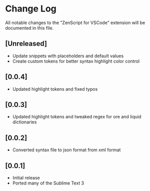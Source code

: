 # Change Log
All notable changes to the "ZenScript for VSCode" extension will be documented in this file.

## [Unreleased]
- Update snippets with placeholders and default values
- Create custom tokens for better syntax highlight color control

## [0.0.4]
- Updated highlight tokens and fixed typos

## [0.0.3]
- Updated highlight tokens and tweaked regex for ore and liquid dictionaries

## [0.0.2]
- Converted syntax file to json format from xml format

## [0.0.1]
- Initial release
- Ported many of the Sublime Text 3  